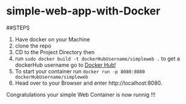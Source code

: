 # simple-web-app-with-Docker

##STEPS

1. Have docker on your Machine <br>
2. clone the repo <br>
3. CD to the Project Directory then <br>
4. run `sudo docker build -t dockerHubUsername/simpleweb .`  to get a dockerHub username go to  [Docker Hub!](https://hub.docker.com/) <br>
5. To start your container run `docker run -p 8080:8080 dockerHubUsername/simpleweb`
6. Head over to your Browser and enter http://localhost:8080. <br>

Congratulations your simple Web Container is now runnig !!!
